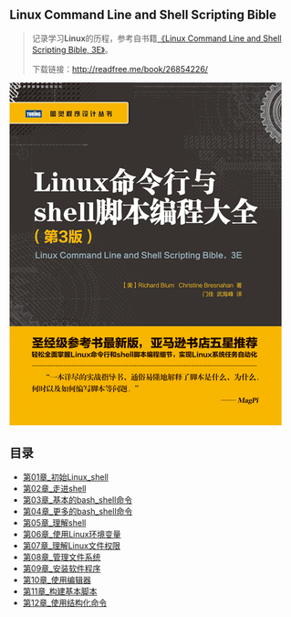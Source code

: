 ## Linux Command Line and Shell Scripting Bible

> 记录学习**Linux**的历程，参考自书籍[《Linux Command Line and Shell Scripting Bible, 3E》](https://book.douban.com/subject/26854226/)。
>
> 下载链接：<http://readfree.me/book/26854226/>

![17050121461316](assets/17050121461316.png) 

## 目录

- [第01章_初始Linux_shell](第01章_初始Linux_shell.md )
- [第02章_走进shell](第02章_走进shell.md)
- [第03章_基本的bash_shell命令](第03章_基本的bash_shell命令.md)
- [第04章_更多的bash_shell命令](第04章_更多的bash_shell命令.md)
- [第05章_理解shell](第05章_理解shell.md)
- [第06章_使用Linux环境变量](第06章_使用Linux环境变量.md)
- [第07章_理解Linux文件权限](第07章_理解Linux文件权限.md)
- [第08章_管理文件系统](第08章_管理文件系统.md)
- [第09章_安装软件程序](第09章_安装软件程序.md)
- [第10章_使用编辑器](第10章_使用编辑器.md)
- [第11章_构建基本脚本](第11章_构建基本脚本.md)
- [第12章_使用结构化命令](第12章_使用结构化命令.md)

